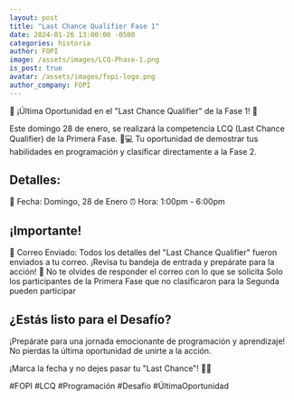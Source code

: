 ```yaml
---
layout: post
title: "Last Chance Qualifier Fase 1"
date: 2024-01-26 13:00:00 -0500
categories: historia
author: FOPI
image: /assets/images/LCQ-Phase-1.png
is_post: true
avatar: /assets/images/fopi-logo.png
author_company: FOPI
---
```


🚨 ¡Última Oportunidad en el "Last Chance Qualifier" de la Fase 1! 🚨

Este domingo 28 de enero, se realizará la competencia LCQ (Last Chance Qualifier) de la Primera Fase. 🚀💻 Tu oportunidad de demostrar tus habilidades en programación y clasificar directamente a la Fase 2.

## Detalles:
📅 Fecha: Domingo, 28 de Enero
⏰ Hora: 1:00pm - 6:00pm

## ¡Importante!
📧 Correo Enviado: Todos los detalles del "Last Chance Qualifier" fueron enviados a tu correo. ¡Revisa tu bandeja de entrada y prepárate para la acción!
🚨 No te olvides de responder el correo con lo que se solicita
Solo los participantes de la Primera Fase que no clasificaron para la Segunda pueden participar

## ¿Estás listo para el Desafío?
¡Prepárate para una jornada emocionante de programación y aprendizaje! No pierdas la última oportunidad de unirte a la acción.

¡Marca la fecha y no dejes pasar tu "Last Chance"! 📆✨

#FOPI #LCQ #Programación #Desafío #ÚltimaOportunidad
